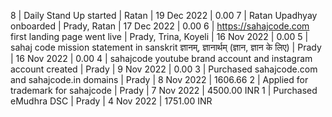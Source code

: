 8 | Daily Stand Up started | Ratan | 19 Dec 2022 | 0.00
7 | Ratan Upadhyay onboarded | Prady, Ratan | 17 Dec 2022 | 0.00
6 | https://sahajcode.com first landing page went live | Prady, Trina, Koyeli | 16 Nov 2022 | 0.00
5 | sahaj code mission statement in sanskrit ज्ञानम्, ज्ञानार्थम् (ज्ञान, ज्ञान के लिए) | Prady | 16 Nov 2022 | 0.00
4 | sahajcode youtube brand account and instagram account created | Prady | 9 Nov 2022 | 0.00
3 | Purchased sahajcode.com and sahajcode.in domains | Prady | 8 Nov 2022 | 1606.66
2 | Applied for trademark for sahajcode | Prady | 7 Nov 2022 | 4500.00 INR
1 | Purchased eMudhra DSC | Prady | 4 Nov 2022 | 1751.00 INR
